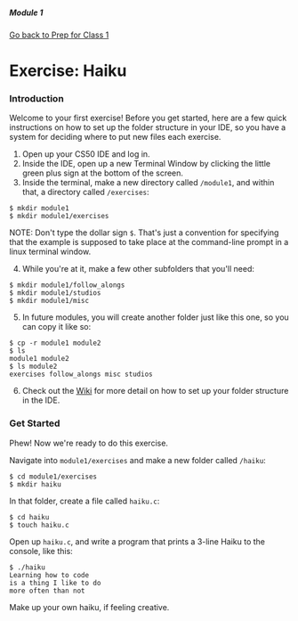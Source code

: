 ##### Module 1

[Go back to Prep for Class 1](../../class1-prep)

# Exercise: Haiku

### Introduction

Welcome to your first exercise! Before you get started, here are a few quick instructions on how to set up the folder structure in your IDE, so you have a system for deciding where to put new files each exercise.

1. Open up your CS50 IDE and log in.
2. Inside the IDE, open up a new Terminal Window by clicking the little green plus sign at the bottom of the screen.
3. Inside the terminal, make a new directory called `/module1`, and within that, a directory called `/exercises`:

  ```
  $ mkdir module1
  $ mkdir module1/exercises
  ```
  NOTE: Don't type the dollar sign `$`. That's just a convention for specifying that the example is supposed to take place at the command-line prompt in a linux terminal window.
  
4. While you're at it, make a few other subfolders that you'll need:

  ```
  $ mkdir module1/follow_alongs
  $ mkdir module1/studios
  $ mkdir module1/misc
  ```
  
5. In future modules, you will create another folder just like this one, so you can copy it like so:

  ```
  $ cp -r module1 module2
  $ ls
  module1 module2
  $ ls module2
  exercises follow_alongs misc studios
  ```
  
6. Check out the <a href="https://github.com/Launch-Code/cs50x-live-2016/wiki/File-Management-Resource" target="_blank">Wiki</a> for more detail on how to set up your folder structure in the IDE.

### Get Started

Phew! Now we're ready to do this exercise.

Navigate into `module1/exercises` and make a new folder called `/haiku`:
```
$ cd module1/exercises
$ mkdir haiku
```

In that folder, create a file called `haiku.c`:
```
$ cd haiku
$ touch haiku.c
```

Open up `haiku.c`, and write a program that prints a 3-line Haiku to the console, like this:

```
$ ./haiku
Learning how to code
is a thing I like to do
more often than not
```

Make up your own haiku, if feeling creative.
